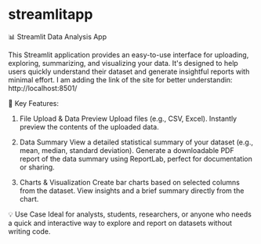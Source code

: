 # streamlitapp
📊 Streamlit Data Analysis App

This Streamlit application provides an easy-to-use interface for uploading, exploring, summarizing, and visualizing your data. It's designed to help users quickly understand their dataset and generate insightful reports with minimal effort. I am adding the  link of the site for better understandin: http://localhost:8501/

🔹 Key Features:

1. File Upload & Data Preview
Upload files (e.g., CSV, Excel).
Instantly preview the contents of the uploaded data.

2. Data Summary
View a detailed statistical summary of your dataset (e.g., mean, median, standard deviation).
Generate a downloadable PDF report of the data summary using ReportLab, perfect for documentation or sharing.

3. Charts & Visualization
Create bar charts based on selected columns from the dataset.
View insights and a brief summary directly from the chart.

💡 Use Case
Ideal for analysts, students, researchers, or anyone who needs a quick and interactive way to explore and report on datasets without writing code.

